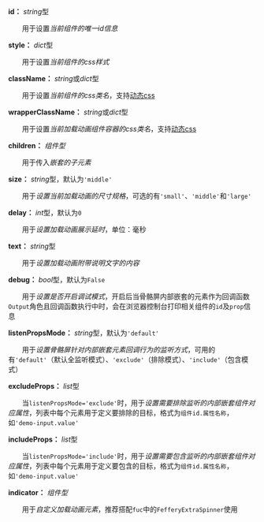 **id：** *string*型

　　用于设置*当前组件的唯一id信息*

**style：** *dict*型

　　用于设置*当前组件的css样式*

**className：** *string*或*dict*型

　　用于设置*当前组件的css类名*，支持[动态css](/advanced-classname)

**wrapperClassName：** *string*或*dict*型

　　用于设置*当前加载动画组件容器的css类名*，支持[动态css](/advanced-classname)

**children：** *组件型*

　　用于传入*嵌套的子元素*

**size：** *string*型，默认为`'middle'`

　　用于*设置当前加载动画的尺寸规格*，可选的有`'small'`、`'middle'`和`'large'`

**delay：** *int*型，默认为`0`

　　用于*设置加载动画展示延时*，单位：毫秒

**text：** *string*型

　　用于*设置加载动画附带说明文字的内容*

**debug：** *bool*型，默认为`False`

　　用于*设置是否开启调试模式*，开启后当骨骼屏内部嵌套的元素作为回调函数`Output`角色且回调函数执行中时，会在浏览器控制台打印相关组件的`id`及`prop`信息

**listenPropsMode：** *string*型，默认为`'default'`

　　用于*设置骨骼屏针对内部嵌套元素回调行为的监听方式*，可用的有`'default'`（默认全监听模式）、`'exclude'`（排除模式）、`'include'`（包含模式）

**excludeProps：** *list*型

　　当`listenPropsMode='exclude'`时，用于*设置需要排除监听的内部嵌套组件对应属性*，列表中每个元素用于定义要排除的目标，格式为`组件id.属性名称`，如`'demo-input.value'`

**includeProps：** *list*型

　　当`listenPropsMode='include'`时，用于*设置需要包含监听的内部嵌套组件对应属性*，列表中每个元素用于定义要包含的目标，格式为`组件id.属性名称`，如`'demo-input.value'`

**indicator：** *组件型*

　　用于*自定义加载动画元素*，推荐搭配`fuc`中的`FefferyExtraSpinner`使用